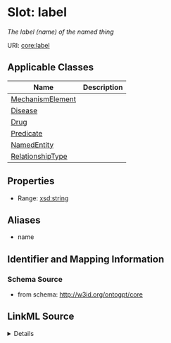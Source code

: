 # Slot: label
_The label (name) of the named thing_


URI: [core:label](http://w3id.org/ontogpt/core/label)



<!-- no inheritance hierarchy -->




## Applicable Classes

| Name | Description |
| --- | --- |
[MechanismElement](MechanismElement.md) | 
[Disease](Disease.md) | 
[Drug](Drug.md) | 
[Predicate](Predicate.md) | 
[NamedEntity](NamedEntity.md) | 
[RelationshipType](RelationshipType.md) | 






## Properties

* Range: [xsd:string](xsd:string)





## Aliases


* name



## Identifier and Mapping Information







### Schema Source


* from schema: http://w3id.org/ontogpt/core




## LinkML Source

<details>
```yaml
name: label
description: The label (name) of the named thing
from_schema: http://w3id.org/ontogpt/core
aliases:
- name
rank: 1000
alias: label
owner: NamedEntity
domain_of:
- NamedEntity
range: string

```
</details>